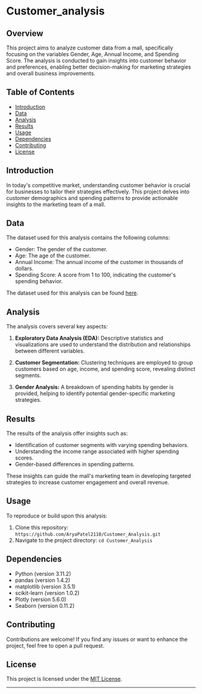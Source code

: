 # Customer_analysis
## Overview

This project aims to analyze customer data from a mall, specifically focusing on the variables Gender, Age, Annual Income, 
and Spending Score. The analysis is conducted to gain insights into customer behavior and preferences, enabling better decision-making for marketing 
strategies and overall business improvements.

## Table of Contents

- [Introduction](#introduction)
- [Data](#data)
- [Analysis](#analysis)
- [Results](#results)
- [Usage](#usage)
- [Dependencies](#dependencies)
- [Contributing](#contributing)
- [License](#license)

## Introduction

In today's competitive market, understanding customer behavior is crucial for businesses to tailor their strategies effectively. 
This project delves into customer demographics and spending patterns to provide actionable insights to the marketing team of a mall.

## Data

The dataset used for this analysis contains the following columns:

- Gender: The gender of the customer.
- Age: The age of the customer.
- Annual Income: The annual income of the customer in thousands of dollars.
- Spending Score: A score from 1 to 100, indicating the customer's spending behavior.

The dataset used for this analysis can be found [here](https://www.kaggle.com/datasets/shwetabh123/mall-customers).

## Analysis

The analysis covers several key aspects:

1. **Exploratory Data Analysis (EDA):** Descriptive statistics and visualizations are used to understand the distribution and relationships between different variables.

2. **Customer Segmentation:** Clustering techniques are employed to group customers based on age, income, and spending score, revealing distinct segments.

3. **Gender Analysis:** A breakdown of spending habits by gender is provided, helping to identify potential gender-specific marketing strategies.

## Results

The results of the analysis offer insights such as:

- Identification of customer segments with varying spending behaviors.
- Understanding the income range associated with higher spending scores.
- Gender-based differences in spending patterns.

These insights can guide the mall's marketing team in developing targeted strategies to increase customer engagement and overall revenue.

## Usage

To reproduce or build upon this analysis:

1. Clone this repository: `https://github.com/AryaPatel2110/Customer_Analysis.git`
2. Navigate to the project directory: `cd Customer_Analysis`


## Dependencies

- Python (version 3.11.2)
- pandas (version 1.4.2)
- matplotlib (version 3.5.1)
- scikit-learn (version 1.0.2)
- Plotly (version 5.6.0)
- Seaborn (version 0.11.2)

## Contributing

Contributions are welcome! If you find any issues or want to enhance the project, feel free to open a pull request.

## License

This project is licensed under the [MIT License](LICENSE).

---


